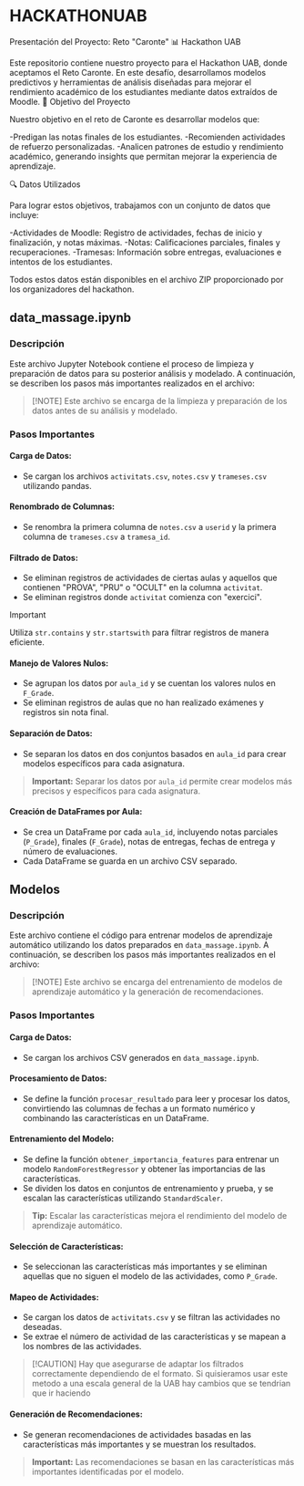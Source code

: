 # HACKATHONUAB
Presentación del Proyecto: Reto "Caronte" 📊
Hackathon UAB

Este repositorio contiene nuestro proyecto para el Hackathon UAB, donde aceptamos el Reto Caronte. En este desafío, desarrollamos modelos predictivos y herramientas de análisis diseñadas para mejorar el rendimiento académico de los estudiantes mediante datos extraídos de Moodle.
🎯 Objetivo del Proyecto

Nuestro objetivo en el reto de Caronte es desarrollar modelos que:

-Predigan las notas finales de los estudiantes.
-Recomienden actividades de refuerzo personalizadas.
-Analicen patrones de estudio y rendimiento académico, generando insights que permitan mejorar la experiencia de aprendizaje.

🔍 Datos Utilizados

Para lograr estos objetivos, trabajamos con un conjunto de datos que incluye:

-Actividades de Moodle: Registro de actividades, fechas de inicio y finalización, y notas máximas.
-Notas: Calificaciones parciales, finales y recuperaciones.
-Tramesas: Información sobre entregas, evaluaciones e intentos de los estudiantes.

Todos estos datos están disponibles en el archivo ZIP proporcionado por los organizadores del hackathon.
## data_massage.ipynb

### Descripción
Este archivo Jupyter Notebook contiene el proceso de limpieza y preparación de datos para su posterior análisis y modelado. A continuación, se describen los pasos más importantes realizados en el archivo:

>  [!NOTE]
>  Este archivo se encarga de la limpieza y preparación de los datos antes de su análisis y modelado.

### Pasos Importantes

#### Carga de Datos:
- Se cargan los archivos `activitats.csv`, `notes.csv` y `trameses.csv` utilizando pandas.

#### Renombrado de Columnas:
- Se renombra la primera columna de `notes.csv` a `userid` y la primera columna de `trameses.csv` a `tramesa_id`.

#### Filtrado de Datos:
- Se eliminan registros de actividades de ciertas aulas y aquellos que contienen "PROVA", "PRU" o "OCULT" en la columna `activitat`.
- Se eliminan registros donde `activitat` comienza con "exercici".

> [!IMPORTANT]
>  Utiliza `str.contains` y `str.startswith` para filtrar registros de manera eficiente.

#### Manejo de Valores Nulos:
- Se agrupan los datos por `aula_id` y se cuentan los valores nulos en `F_Grade`.
- Se eliminan registros de aulas que no han realizado exámenes y registros sin nota final.

#### Separación de Datos:
- Se separan los datos en dos conjuntos basados en `aula_id` para crear modelos específicos para cada asignatura.

> **Important:** Separar los datos por `aula_id` permite crear modelos más precisos y específicos para cada asignatura.

#### Creación de DataFrames por Aula:
- Se crea un DataFrame por cada `aula_id`, incluyendo notas parciales (`P_Grade`), finales (`F_Grade`), notas de entregas, fechas de entrega y número de evaluaciones.
- Cada DataFrame se guarda en un archivo CSV separado.

## Modelos

### Descripción
Este archivo contiene el código para entrenar modelos de aprendizaje automático utilizando los datos preparados en `data_massage.ipynb`. A continuación, se describen los pasos más importantes realizados en el archivo:

>  [!NOTE]
>  Este archivo se encarga del entrenamiento de modelos de aprendizaje automático y la generación de recomendaciones.

### Pasos Importantes

#### Carga de Datos:
- Se cargan los archivos CSV generados en `data_massage.ipynb`.

#### Procesamiento de Datos:
- Se define la función `procesar_resultado` para leer y procesar los datos, convirtiendo las columnas de fechas a un formato numérico y combinando las características en un DataFrame.

#### Entrenamiento del Modelo:
- Se define la función `obtener_importancia_features` para entrenar un modelo `RandomForestRegressor` y obtener las importancias de las características.
- Se dividen los datos en conjuntos de entrenamiento y prueba, y se escalan las características utilizando `StandardScaler`.

> **Tip:** Escalar las características mejora el rendimiento del modelo de aprendizaje automático.

#### Selección de Características:
- Se seleccionan las características más importantes y se eliminan aquellas que no siguen el modelo de las actividades, como `P_Grade`.

#### Mapeo de Actividades:
- Se cargan los datos de `activitats.csv` y se filtran las actividades no deseadas.
- Se extrae el número de actividad de las características y se mapean a los nombres de las actividades.

>  [!CAUTION]
>  Hay que asegurarse de adaptar los filtrados correctamente dependiendo de el formato. Si quisieramos usar este metodo a una escala general de la UAB hay cambios que se tendrian que ir haciendo

#### Generación de Recomendaciones:
- Se generan recomendaciones de actividades basadas en las características más importantes y se muestran los resultados.

> **Important:** Las recomendaciones se basan en las características más importantes identificadas por el modelo.
